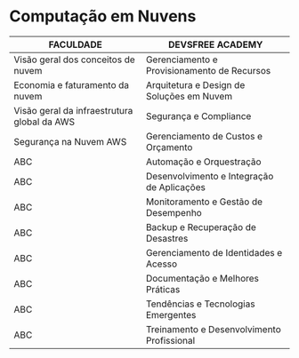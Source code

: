 # Computação em Nuvens

|FACULDADE|DEVSFREE ACADEMY|
|----------|----------------|
|Visão geral dos conceitos de nuvem|Gerenciamento e Provisionamento de Recursos|
|Economia e faturamento da nuvem|Arquitetura e Design de Soluções em Nuvem|
|Visão geral da infraestrutura global da AWS|Segurança e Compliance|
|Segurança na Nuvem AWS|Gerenciamento de Custos e Orçamento|
|ABC|Automação e Orquestração|
|ABC|Desenvolvimento e Integração de Aplicações|
|ABC|Monitoramento e Gestão de Desempenho|
|ABC|Backup e Recuperação de Desastres|
|ABC|Gerenciamento de Identidades e Acesso|
|ABC|Documentação e Melhores Práticas|
|ABC|Tendências e Tecnologias Emergentes|
|ABC|Treinamento e Desenvolvimento Profissional|
